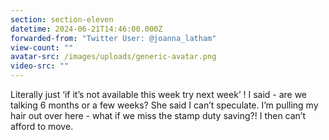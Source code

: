 ```yaml
---
section: section-eleven
datetime: 2024-06-21T14:46:00.000Z
forwarded-from: "Twitter User: @joanna_latham"
view-count: ""
avatar-src: /images/uploads/generic-avatar.png
video-src: ""
---
```

Literally just ‘if it’s not available this week try next week’ ! I said - are we talking 6 months or a few weeks? She said I can’t speculate. I’m pulling my hair out over here - what if we miss the stamp duty saving?! I then can’t afford to move.

